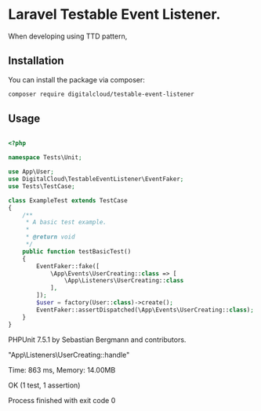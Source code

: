 # Laravel Testable Event Listener.

When developing using TTD pattern, 
## Installation

You can install the package via composer:

```bash
composer require digitalcloud/testable-event-listener
```

## Usage

```php

<?php

namespace Tests\Unit;

use App\User;
use DigitalCloud\TestableEventListener\EventFaker;
use Tests\TestCase;

class ExampleTest extends TestCase
{
    /**
     * A basic test example.
     *
     * @return void
     */
    public function testBasicTest()
    {
        EventFaker::fake([
            \App\Events\UserCreating::class => [
                \App\Listeners\UserCreating::class
            ],
        ]);
        $user = factory(User::class)->create();
        EventFaker::assertDispatched(\App\Events\UserCreating::class);
    }
}

```

PHPUnit 7.5.1 by Sebastian Bergmann and contributors.

"App\Listeners\UserCreating::handle"

Time: 863 ms, Memory: 14.00MB

OK (1 test, 1 assertion)

Process finished with exit code 0


